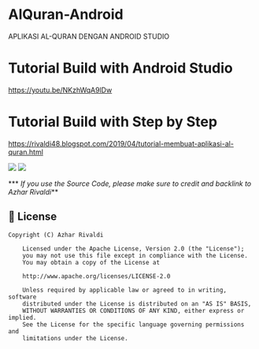 # AlQuran-Android
APLIKASI AL-QURAN DENGAN ANDROID STUDIO

# Tutorial Build with Android Studio
https://youtu.be/NKzhWqA9lDw

# Tutorial Build with Step by Step
https://rivaldi48.blogspot.com/2019/04/tutorial-membuat-aplikasi-al-quran.html

<img src="https://1.bp.blogspot.com/-C_ePRhy5l-Y/XxfcDJ-a7PI/AAAAAAAAHdc/T-tH3K8NuuUW09Ti-Hwl8umXZFKElx5agCLcBGAsYHQ/s1600/HiShoot_20200722_131945.png" data-canonical-src="https://1.bp.blogspot.com/-C_ePRhy5l-Y/XxfcDJ-a7PI/AAAAAAAAHdc/T-tH3K8NuuUW09Ti-Hwl8umXZFKElx5agCLcBGAsYHQ/s1600/HiShoot_20200722_131945.png" style="max-width:100%;">

<img src="https://1.bp.blogspot.com/-h0Zx3gIvI3s/XxfcFj4lk7I/AAAAAAAAHdg/coTm9i9K5O8CkyoZAaIgGf8YYw7N2JqfACLcBGAsYHQ/s1600/HiShoot_20200722_132001.png" data-canonical-src="https://1.bp.blogspot.com/-h0Zx3gIvI3s/XxfcFj4lk7I/AAAAAAAAHdg/coTm9i9K5O8CkyoZAaIgGf8YYw7N2JqfACLcBGAsYHQ/s1600/HiShoot_20200722_132001.png" style="max-width:100%;">

*** *If you use the Source Code, please make sure to credit and backlink to Azhar Rivaldi***

## 📄 License

```
Copyright (C) Azhar Rivaldi

    Licensed under the Apache License, Version 2.0 (the "License");
    you may not use this file except in compliance with the License.
    You may obtain a copy of the License at

    http://www.apache.org/licenses/LICENSE-2.0

    Unless required by applicable law or agreed to in writing, software
    distributed under the License is distributed on an "AS IS" BASIS,
    WITHOUT WARRANTIES OR CONDITIONS OF ANY KIND, either express or implied.
    See the License for the specific language governing permissions and
    limitations under the License.

```
